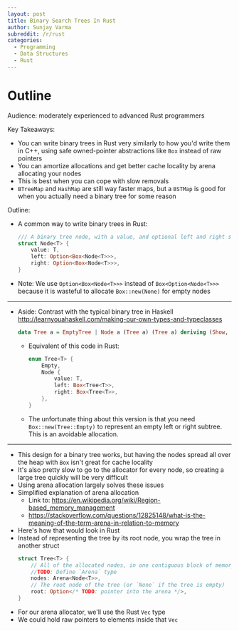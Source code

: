 ```yaml
---
layout: post
title: Binary Search Trees In Rust
author: Sunjay Varma
subreddit: /r/rust
categories:
  - Programming
  - Data Structures
  - Rust
---
```


# Outline

Audience: moderately experienced to advanced Rust programmers

Key Takeaways:

- You can write binary trees in Rust very similarly to how you'd write them in C++, using safe
  owned-pointer abstractions like `Box` instead of raw pointers
- You can amortize allocations and get better cache locality by arena allocating your nodes
- This is best when you can cope with slow removals
- `BTreeMap` and `HashMap` are still way faster maps, but a `BSTMap` is good for when you actually
  need a binary tree for some reason

Outline:

- A common way to write binary trees in Rust:
  ```rust
  /// A binary tree node, with a value, and optional left and right subtrees
  struct Node<T> {
      value: T,
      left: Option<Box<Node<T>>>,
      right: Option<Box<Node<T>>>,
  }
  ```
- Note: We use `Option<Box<Node<T>>>` instead of `Box<Option<Node<T>>>` because it is wasteful to
  allocate `Box::new(None)` for empty nodes
----------------------------------------------------------------------
- Aside: Contrast with the typical binary tree in Haskell
    http://learnyouahaskell.com/making-our-own-types-and-typeclasses
  ```haskell
  data Tree a = EmptyTree | Node a (Tree a) (Tree a) deriving (Show, Read, Eq)
  ```
  - Equivalent of this code in Rust:
    ```rust
    enum Tree<T> {
        Empty,
        Node {
            value: T,
            left: Box<Tree<T>>,
            right: Box<Tree<T>>,
        },
    }
    ```
  - The unfortunate thing about this version is that you need `Box::new(Tree::Empty)` to represent
    an empty left or right subtree. This is an avoidable allocation.
----------------------------------------------------------------------
- This design for a binary tree works, but having the nodes spread all over the heap with `Box`
  isn't great for cache locality
- It's also pretty slow to go to the allocator for every node, so creating a large tree quickly will
  be very difficult
- Using arena allocation largely solves these issues
- Simplified explanation of arena allocation
  - Link to: https://en.wikipedia.org/wiki/Region-based_memory_management
  - https://stackoverflow.com/questions/12825148/what-is-the-meaning-of-the-term-arena-in-relation-to-memory
- Here's how that would look in Rust
- Instead of representing the tree by its root node, you wrap the tree in another struct
  ```rust
  struct Tree<T> {
      // All of the allocated nodes, in one contiguous block of memory
      //TODO: Define `Arena` type
      nodes: Arena<Node<T>>,
      // The root node of the tree (or `None` if the tree is empty)
      root: Option</* TODO: pointer into the arena */>,
  }
  ```
- For our arena allocator, we'll use the Rust `Vec` type
- We could hold raw pointers to elements inside that `Vec`
